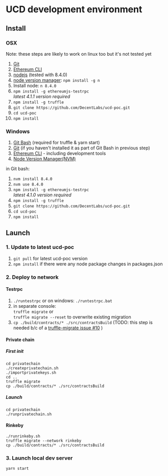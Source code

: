 # UCD development environment
## Install
### OSX
Note: these steps are likely to work on linux too but it's not tested yet
1. [Git](https://git-scm.com/download)
1. [Ethereum CLI](https://www.ethereum.org/cli)
1. [nodejs](https://nodejs.org/en/download/) (tested with 8.4.0)
1. [node version manager](https://github.com/tj/n): `npm install -g n`  
1. Install node: `n 8.4.0`
1. `npm install -g ethereumjs-testrpc`  
  _latest 4.1.1 version required_
1. `npm install -g truffle`
1. `git clone https://github.com/DecentLabs/ucd-poc.git`
1. `cd ucd-poc`
1. `npm install`

### Windows
1. [Git Bash](https://git-for-windows.github.io/) (required for truffle & yarn start)
1. [Git](https://git-scm.com/download) (if you haven't installed it as part of Git Bash in previous step)
1. [Ethereum CLI](https://www.ethereum.org/cli) - including development tools
1. [Node Version Manager(NVM)](https://github.com/coreybutler/nvm-windows/releases)

in Git bash:
1. `nvm install 8.4.0`
1. `nvm use 8.4.0`
1. `npm install -g ethereumjs-testrpc`  
    _latest 4.1.0 version required_
1. `npm install -g truffle`
1. `git clone https://github.com/DecentLabs/ucd-poc.git`
1. `cd ucd-poc`
1. `npm install`

## Launch
### 1. Update to latest ucd-poc
1. `git pull` for latest ucd-poc version
1. `npm install` if there were any node package changes in packages.json

### 2. Deploy to network
#### Testrpc
1. `./runtestrpc` or on windows: `./runtestrpc.bat`
1. in separate console:  
  `truffle migrate` or  
  `truffle migrate --reset` to overwrite existing migration
1. `cp ./build/contracts/* ./src/contractsBuild` (TODO: this step is needed b/c of a [truffle-migrate issue #10](https://github.com/trufflesuite/truffle-migrate/issues/10) )

#### Private chain
##### First init
```
cd privatechain
./createprivatechain.sh
./importprivatekeys.sh
cd ..
truffle migrate
cp ./build/contracts/* ./src/contractsBuild
```
##### Launch
```
cd privatechain
./runprivatechain.sh
```

#### Rinkeby
```
./runrinkeby.sh
truffle migrate --network rinkeby
cp ./build/contracts/* ./src/contractsBuild
```

### 3. Launch local dev server
`yarn start`
